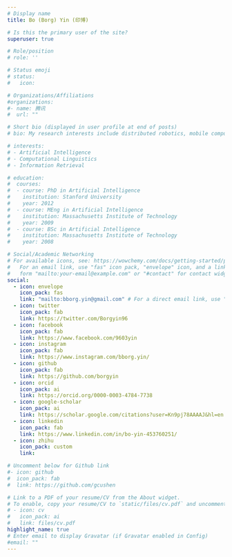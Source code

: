 ```yaml
---
# Display name
title: Bo (Borg) Yin (印博)

# Is this the primary user of the site?
superuser: true

# Role/position
# role: ''

# Status emoji
# status:
#   icon: 

# Organizations/Affiliations
#organizations:
#- name: 腾讯
#  url: ""

# Short bio (displayed in user profile at end of posts)
# bio: My research interests include distributed robotics, mobile computing and programmable matter.

# interests:
# - Artificial Intelligence
# - Computational Linguistics
# - Information Retrieval

# education:
#  courses:
#  - course: PhD in Artificial Intelligence
#    institution: Stanford University
#    year: 2012
#  - course: MEng in Artificial Intelligence
#    institution: Massachusetts Institute of Technology
#    year: 2009
#  - course: BSc in Artificial Intelligence
#    institution: Massachusetts Institute of Technology
#    year: 2008

# Social/Academic Networking
# For available icons, see: https://wowchemy.com/docs/getting-started/page-builder/#icons
#   For an email link, use "fas" icon pack, "envelope" icon, and a link in the
#   form "mailto:your-email@example.com" or "#contact" for contact widget.
social:
  - icon: envelope
    icon_pack: fas
    link: "mailto:bborg.yin@gmail.com" # For a direct email link, use "mailto:test@example.org".
  - icon: twitter
    icon_pack: fab
    link: https://twitter.com/Borgyin96
  - icon: facebook
    icon_pack: fab
    link: https://www.facebook.com/9603yin
  - icon: instagram
    icon_pack: fab
    link: https://www.instagram.com/bborg.yin/
  - icon: github
    icon_pack: fab
    link: https://github.com/borgyin
  - icon: orcid
    icon_pack: ai
    link: https://orcid.org/0000-0003-4784-7738
  - icon: google-scholar
    icon_pack: ai
    link: https://scholar.google.com/citations?user=Kn9pj78AAAAJ&hl=en
  - icon: linkedin
    icon_pack: fab
    link: https://www.linkedin.com/in/bo-yin-453760251/
  - icon: zhihu
    icon_pack: custom
    link: 

# Uncomment below for Github link
#- icon: github
#  icon_pack: fab
#  link: https://github.com/gcushen

# Link to a PDF of your resume/CV from the About widget.
# To enable, copy your resume/CV to `static/files/cv.pdf` and uncomment the lines below.
# - icon: cv
#   icon_pack: ai
#   link: files/cv.pdf
highlight_name: true
# Enter email to display Gravatar (if Gravatar enabled in Config)
#email: ""
---
```


<!-- Alice Wu is a professor of artificial intelligence at the Stanford AI Lab. Her research interests include distributed robotics, mobile computing and programmable matter. She leads the Robotic Neurobiology group, which develops self-reconfiguring robots, systems of self-organizing robots, and mobile sensor networks.

Lorem ipsum dolor sit amet, consectetur adipiscing elit. Sed neque elit, tristique placerat feugiat ac, facilisis vitae arcu. Proin eget egestas augue. Praesent ut sem nec arcu pellentesque aliquet. Duis dapibus diam vel metus tempus vulputate.

{{< icon name="download" pack="fas" >}} {{< staticref "uploads/resume.pdf" "newtab" >}}Download{{< /staticref >}} my resumé as a PDF. -->
